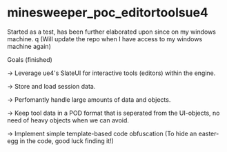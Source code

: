 # minesweeper_poc_editortoolsue4
Started as a test, has been further elaborated upon since on my windows machine. q
(Will update the repo when I have access to my windows machine again)

Goals (finished)

-> Leverage ue4's SlateUI for interactive tools (editors) within the engine. 

-> Store and load session data.

-> Perfomantly handle large amounts of data and objects.

-> Keep tool data in a POD format that is seperated from the UI-objects, no need of heavy objects when we can avoid. 

-> Implement simple template-based code obfuscation (To hide an easter-egg in the code, good luck finding it!)  
